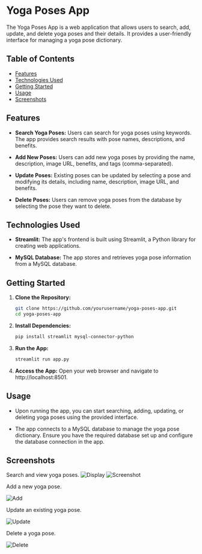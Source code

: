 # Yoga Poses App

The Yoga Poses App is a web application that allows users to search, add, update, and delete yoga poses and their details. It provides a user-friendly interface for managing a yoga pose dictionary.

## Table of Contents
- [Features](#features)
- [Technologies Used](#technologies-used)
- [Getting Started](#getting-started)
- [Usage](#usage)
- [Screenshots](#screenshots)

## Features

- **Search Yoga Poses:** Users can search for yoga poses using keywords. The app provides search results with pose names, descriptions, and benefits.

- **Add New Poses:** Users can add new yoga poses by providing the name, description, image URL, benefits, and tags (comma-separated).

- **Update Poses:** Existing poses can be updated by selecting a pose and modifying its details, including name, description, image URL, and benefits.

- **Delete Poses:** Users can remove yoga poses from the database by selecting the pose they want to delete.

## Technologies Used

- **Streamlit:** The app's frontend is built using Streamlit, a Python library for creating web applications.

- **MySQL Database:** The app stores and retrieves yoga pose information from a MySQL database.

## Getting Started

1. **Clone the Repository:**

   ```bash
   git clone https://github.com/yourusername/yoga-poses-app.git
   cd yoga-poses-app

2. **Install Dependencies:**

   ```bash
   pip install streamlit mysql-connector-python
   
3. **Run the App:**

   ```bash
   streamlit run app.py
3. **Access the App:**
   Open your web browser and navigate to http://localhost:8501.

## Usage
- Upon running the app, you can start searching, adding, updating, or deleting yoga poses using the provided interface.

- The app connects to a MySQL database to manage the yoga pose dictionary. Ensure you have the required database set up and configure the database connection in the app.

## Screenshots
Search and view yoga poses.
![Display](add_display.png)
![Screenshot](Screenshot%202023-10-27%20114342.png)

Add a new yoga pose.

![Add](add.png)

Update an existing yoga pose.

![Update](update.png)

Delete a yoga pose.

![Delete](delete.png)
